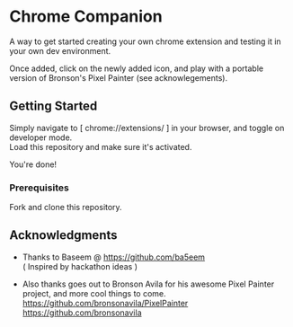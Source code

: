 # Chrome Companion 

A way to get started creating your own chrome extension and testing it in your own dev environment.

Once added, click on the newly added icon, and play with a portable version of Bronson's Pixel Painter (see acknowlegements).

## Getting Started

Simply navigate to [ chrome://extensions/ ] in your browser, and toggle on developer mode.  
Load this repository and make sure it's activated. 

You're done!

### Prerequisites

Fork and clone this repository.

## Acknowledgments

* Thanks to Baseem @ https://github.com/ba5eem  
( Inspired by hackathon ideas )

* Also thanks goes out to Bronson Avila for his awesome Pixel Painter project, and more cool things to come.
https://github.com/bronsonavila/PixelPainter  
https://github.com/bronsonavila

